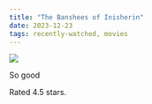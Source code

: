 ```yaml
---
title: "The Banshees of Inisherin"
date: 2023-12-23
tags: recently-watched, movies
---
```


<div class="letterboxd-movie-data-content">
   <p><img src="https://a.ltrbxd.com/resized/film-poster/5/9/8/8/8/2/598882-the-banshees-of-inisherin-0-600-0-900-crop.jpg?v=933f9af6e7"/></p> <p>So good</p> 
  <p>Rated 4.5 stars.<p>
  <div class="float-clear"></div>
</div>
